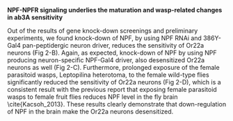 **NPF-NPFR signaling underlies the maturation and wasp-related changes in ab3A sensitivity**

Out of the results of gene knock-down screenings and preliminary experiments, we found knock-down of NPF, by using NPF RNAi and 386Y-Gal4 pan-peptidergic neuron driver, reduces the sensitivity of Or22a neurons (Fig 2-B). Again, as expected, knock-down of NPF by using NPF producing neuron-specific NPF-Gal4 driver, also desensitized Or22a neurons as well (Fig 2-C). Furthermore, prolonged exposure of the female parasitoid wasps, Leptopilina heterotoma, to the female wild-type flies significantly reduced the sensitivity of Or22a neurons (Fig 2-D), which is a consistent result with the previous report that exposing female parasitoid wasps to female fruit flies reduces NPF level in the fly brain \cite{Kacsoh_2013}. These results clearly demonstrate that down-regulation of NPF in the brain make the Or22a neurons desensitized.
